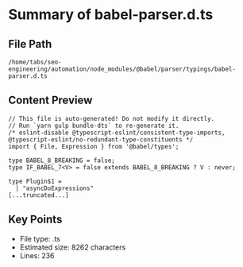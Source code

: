 # Summary of babel-parser.d.ts
  
## File Path
`/home/tabs/seo-engineering/automation/node_modules/@babel/parser/typings/babel-parser.d.ts`

## Content Preview
```
// This file is auto-generated! Do not modify it directly.
// Run `yarn gulp bundle-dts` to re-generate it.
/* eslint-disable @typescript-eslint/consistent-type-imports, @typescript-eslint/no-redundant-type-constituents */
import { File, Expression } from '@babel/types';

type BABEL_8_BREAKING = false;
type IF_BABEL_7<V> = false extends BABEL_8_BREAKING ? V : never;

type Plugin$1 =
  | "asyncDoExpressions"
[...truncated...]
```

## Key Points
- File type: .ts
- Estimated size: 8262 characters
- Lines: 236
